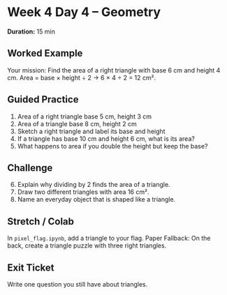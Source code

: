 # Week 4 Day 4 – Geometry

**Duration:** 15 min

## Worked Example
Your mission: Find the area of a right triangle with base 6 cm and height 4 cm.
Area = base × height ÷ 2 → 6 × 4 ÷ 2 = 12 cm².

## Guided Practice
1. Area of a right triangle base 5 cm, height 3 cm
2. Area of a triangle base 8 cm, height 2 cm
3. Sketch a right triangle and label its base and height
4. If a triangle has base 10 cm and height 6 cm, what is its area?
5. What happens to area if you double the height but keep the base?

## Challenge
6. Explain why dividing by 2 finds the area of a triangle.
7. Draw two different triangles with area 16 cm².
8. Name an everyday object that is shaped like a triangle.

## Stretch / Colab
In `pixel_flag.ipynb`, add a triangle to your flag.
Paper Fallback: On the back, create a triangle puzzle with three right triangles.

## Exit Ticket
Write one question you still have about triangles.
